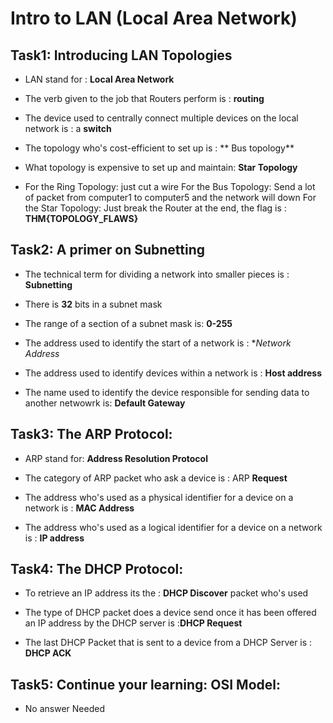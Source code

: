 # Intro to LAN (Local Area Network)

## Task1: Introducing LAN Topologies

- LAN stand for : **Local Area Network**

- The verb given to the job that Routers perform is : **routing**

- The device used to centrally connect multiple devices on the local network is : a **switch**

- The topology who's cost-efficient to set up is : ** Bus topology**

- What topology is expensive to set up and maintain: **Star Topology** 

- For the Ring Topology: just cut a wire
  For the Bus Topology: Send a lot of packet from computer1 to computer5 and the network will down
  For the Star Topology: Just break the Router
at the end, the flag is : **THM{TOPOLOGY_FLAWS}**

## Task2: A primer on Subnetting

- The technical term for dividing a network into smaller pieces is : **Subnetting**

- There is **32** bits in a subnet mask

- The range of a section of a subnet mask is: **0-255**

- The address used to identify the start of a network is : **Network Address*

- The address used to identify devices within a network is : **Host address**

- The name used to identify the device responsible for sending data to another netwowrk is: **Default Gateway**


## Task3: The ARP Protocol:

- ARP stand for: **Address Resolution Protocol**

- The category of ARP packet who ask a device is : ARP **Request**

- The address who's used as a physical identifier for a device on a network is : **MAC Address**

- The address who's used as a logical identifier for a device on a network is : **IP address**

## Task4: The DHCP Protocol:

- To retrieve an IP address its the : **DHCP Discover** packet who's used

- The type of DHCP packet does a device send once it has been offered an IP address by the DHCP server is :**DHCP Request**

- The last DHCP Packet that is sent to a device from a DHCP Server is : **DHCP ACK**

## Task5: Continue your learning: OSI Model:

- No answer Needed
